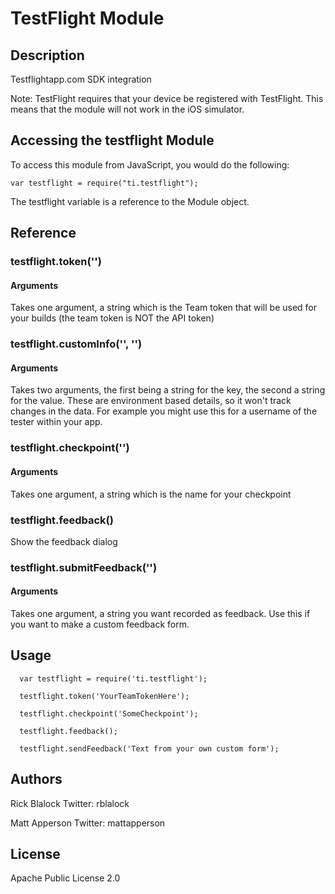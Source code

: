 # TestFlight Module

## Description

Testflightapp.com SDK integration

Note: TestFlight requires that your device be registered with TestFlight. This means that the module will not work in the iOS simulator.

## Accessing the testflight Module

To access this module from JavaScript, you would do the following:

	var testflight = require("ti.testflight");

The testflight variable is a reference to the Module object.	

## Reference

### testflight.token('')

#### Arguments

Takes one argument, a string which is the Team token that will be used for your builds (the team token is NOT the API token)

### testflight.customInfo('', '')

#### Arguments

Takes two arguments, the first being a string for the key, the second a string for the value.
These are environment based details, so it won't track changes in the data.
For example you might use this for a username of the tester within your app.

### testflight.checkpoint('')

#### Arguments

Takes one argument, a string which is the name for your checkpoint

### testflight.feedback()

Show the feedback dialog

### testflight.submitFeedback('')

#### Arguments

Takes one argument, a string you want recorded as feedback. Use this if you want to make a custom feedback form.

## Usage

      var testflight = require('ti.testflight');
   
      testflight.token('YourTeamTokenHere');
   
      testflight.checkpoint('SomeCheckpoint');
   
      testflight.feedback();
   
      testflight.sendFeedback('Text from your own custom form');

## Authors

Rick Blalock
Twitter: rblalock

Matt Apperson
Twitter: mattapperson

## License

Apache Public License 2.0